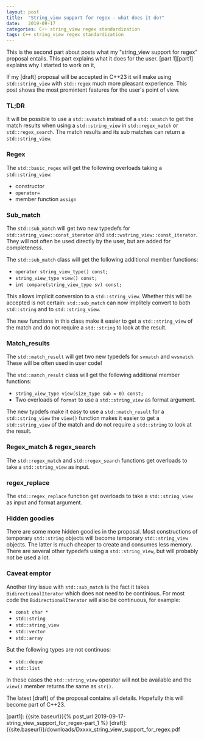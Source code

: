 ```yaml
---
layout: post
title:  "String_view support for regex – what does it do?"
date:   2019-09-17
categories: C++ string_view regex standardization
tags: C++ string_view regex standardization
---
```

This is the second part about posts what my "string_view support for regex"
proposal entails. This part explains  what it does for the user.
[part 1][part1] explains why I started to work on it,

If my [draft] proposal will be accepted in C++23 it will make using
`std::string_view` with `std::regex` much more pleasant experience. This post
shows the most promintent features for the user's point of view.

### TL;DR ###

It will be possible to use a `std::svmatch` instead of a `std::smatch` to get
the match results when using a `std::string_view` in `std::regex_match` or
`std::regex_search`. The match results and its sub matches can return a
`std::string_view`.

### Regex ###

The `std::basic_regex` will get the following overloads taking a `std::string_view`:
  - constructor
  - `operator=`
  - member function `assign`

### Sub_match ###

The `std::sub_match` will get two new typedefs for
`std::string_view::const_iterator` and `std::wstring_view::const_iterator`. They
will not often be used directly by the user, but are added for completeness.

The `std::sub_match` class will get the following additional member functions:
  - `operator string_view_type() const;`
  - `string_view_type view() const;`
  - `int compare(string_view_type sv) const;`

This allows implicit conversion to a `std::string_view`. Whether this will
be accepted is not certain: `std::sub_match` can now implitely convert to both
`std::string` and to `std::string_view`.

The new functions in this class make it easier to get a `std::string_view` of
the match and do not require a `std::string` to look at the result.


### Match_results ###

The `std::match_result` will get two new typedefs for `svmatch` and `wvsmatch`.
These will be often used in user code!

The `std::match_result` class will get the following additional member
functions:
  - `string_view_type view(size_type sub = 0) const;`
  - Two overloads of `format` to use a `std::string_view` as format argument.

The new typdefs make it easy to use a `std::match_result` for a
`std::string_view` the `view()` function makes it easier to get a
`std::string_view` of the match and do not require a `std::string` to look at
the result.


### Regex_match & regex_search ###

The `std::regex_match` and `std::regex_search` functions get overloads to take a
`std::string_view` as input.


### regex_replace ###

The `std::regex_replace` function get overloads to take a `std::string_view` as
input and format argument.


### Hidden goodies ###

There are some more hidden goodies in the proposal. Most constructions of
temporary `std::string` objects will become temporary `std::string_view`
objects. The latter is much cheaper to create and consumes less memory. There
are several other typedefs using a `std::string_view`, but will probably not be
used a lot.


### Caveat emptor ###

Another tiny issue with `std::sub_match` is the fact it takes `BidirectionalIterator`
which does not need to be continious. For most code the `BidirectionalIterator`
will also be continuous, for example:
  - `const char *`
  - `std::string`
  - `std::string_view`
  - `std::vector`
  - `std::array`

But the following types are not continuos:
  - `std::deque`
  - `std::list`

In these cases the `std::string_view` operator will not be available and the
`view()` member returns the same as `str()`.

The latest [draft] of the proposal contains all details. Hopefully this will
become part of C++23.


[part1]: {{site.baseurl}}{% post_url 2019-09-17-string_view_support_for_regex-part_1 %}
[draft]: {{site.baseurl}}/downloads/Dxxxx_string_view_support_for_regex.pdf

